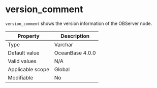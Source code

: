 # version_comment

`version_comment` shows the version information of the OBServer node.

| **Property** | **Description** |
|--------|-----------------|
| Type | Varchar |
| Default value | OceanBase 4.0.0 |
| Valid values | N/A |
| Applicable scope | Global |
| Modifiable | No |
